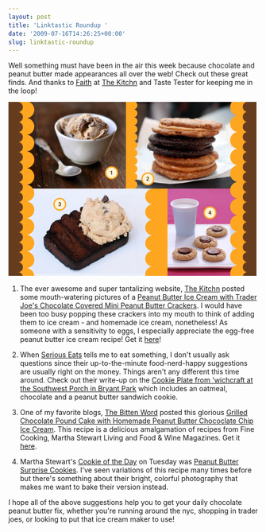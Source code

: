 ```yaml
---
layout: post
title: 'Linktastic Roundup '
date: '2009-07-16T14:26:25+00:00'
slug: linktastic-roundup
---
```

Well something must have been in the air this week because chocolate and peanut butter made appearances all over the web! Check out these great finds. And thanks to <a href="http://www.thekitchn.com/thekitchn/team">Faith</a> at <a href="http://www.thekitchn.com/">The Kitchn</a> and Taste Tester for keeping me in the loop!

<img src='images/uploads/2009/07/cpb_roundup2.jpg' alt='Linktastic Roundup' class="yellowborder" />

1. The ever awesome and super tantalizing website, <a href="http://www.thekitchn.com/">The Kitchn</a> posted some mouth-watering pictures of a <a href="http://www.thekitchn.com/thekitchn/summer/recipe-peanut-butter-ice-cream-with-trader-joes-chocolatecovered-peanut-butter-crackers-089524">Peanut Butter Ice Cream with Trader Joe's Chocolate Covered Mini Peanut Butter Crackers</a>. I would have been too busy popping these crackers into my mouth to think of adding them to ice cream - and homemade ice cream, nonetheless! As someone with a sensitivity to eggs, I especially appreciate the egg-free peanut butter ice cream recipe! Get it <a href="http://www.thekitchn.com/thekitchn/summer/recipe-peanut-butter-ice-cream-with-trader-joes-chocolatecovered-peanut-butter-crackers-089524">here</a>!

2. When <a href="http://newyork.seriouseats.com/">Serious Eats</a> tells me to eat something, I don't usually ask questions since their up-to-the-minute food-nerd-happy suggestions are usually right on the money. Things aren't any different this time around. Check out their write-up on the <a href="http://newyork.seriouseats.com/2009/07/cookie-plate-at-wichcrafts-southwest-porch-nyc-bryant-park-midtown-manhattan.html">Cookie Plate from 'wichcraft at the Southwest Porch in Bryant Park</a> which includes an oatmeal, chocolate and a peanut butter sandwich cookie.

3. One of my favorite blogs, <a href="http://thebittenword.typepad.com/thebittenword/">The Bitten Word</a> posted this glorious <a href="http://thebittenword.typepad.com/thebittenword/2009/07/grilled-chocolate-pound-cake-with-homemade-peanut-butter-chococlate-chip-ice-cream.html">Grilled Chocolate Pound Cake with Homemade Peanut Butter Chococlate Chip Ice Cream</a>. This recipe is a delicious amalgamation of recipes from Fine Cooking, Martha Stewart Living and Food & Wine Magazines. Get it <a href="http://thebittenword.typepad.com/thebittenword/2009/07/grilled-chocolate-pound-cake-with-homemade-peanut-butter-chococlate-chip-ice-cream.html">here</a>. 

4. Martha Stewart's <a href="http://www.marthastewart.com/cookie-of-the-day?rsc=wn_Homepage_Homepage">Cookie of the Day</a> on Tuesday was <a href="http://www.marthastewart.com/recipe/peanut-butter-surprise-cookies?lnc=ef2e802fb632c110VgnVCM1000003d370a0aRCRD&rsc=cookie+of+the+day_recipe_b">Peanut Butter Surprise Cookies</a>. I've seen variations of this recipe many times before but there's something about their bright, colorful photography that makes me want to bake their version instead.

I hope all of the above suggestions help you to get your daily chocolate peanut butter fix, whether you're running around the nyc, shopping in trader joes, or looking to put that ice cream maker to use!
